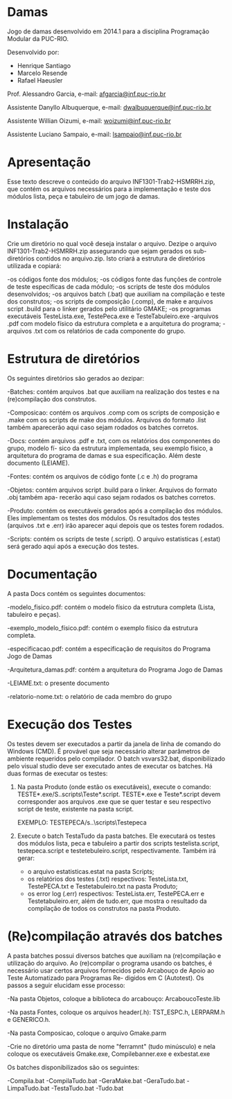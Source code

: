 ﻿Damas
=====

Jogo de damas desenvolvido em 2014.1 para a disciplina Programação Modular da PUC-RIO.

Desenvolvido por:

- Henrique Santiago
- Marcelo Resende
- Rafael Haeusler


Prof. Alessandro Garcia, e-mail: afgarcia@inf.puc-rio.br

Assistente Danyllo Albuquerque, e-mail: dwalbuquerque@inf.puc-rio.br

Assistente Willian Oizumi, e-mail: woizumi@inf.puc-rio.br

Assistente Luciano Sampaio, e-mail: lsampaio@inf.puc-rio.br


Apresentação
===============================================================================
Esse texto descreve o conteúdo do arquivo INF1301-Trab2-HSMRRH.zip, que contém 
os arquivos necessários para a implementação e teste dos módulos lista, peça e 
tabuleiro de um jogo de damas.



Instalação
===============================================================================
Crie um diretório no qual você deseja instalar o arquivo. Dezipe o arquivo 
INF1301-Trab2-HSMRRH.zip assegurando que sejam gerados os sub-diretórios contidos
no arquivo.zip. Isto criará a estrutura de diretórios utilizada e copiará:

-os códigos fonte dos módulos;
-os códigos fonte das funções de controle de teste específicas de cada módulo; 
-os scripts de teste dos módulos desenvolvidos;
-os arquivos batch (.bat) que auxiliam na compilação e teste dos construtos;
-os scripts de composição (.comp), de make e arquivos script .build para o linker
gerados pelo utilitário GMAKE;
-os programas executáveis TesteLista.exe, TestePeca.exe e TesteTabuleiro.exe
-arquivos .pdf com modelo físico da estrutura completa e a arquitetura do programa;
-arquivos .txt com os relatórios de cada componente do grupo.


Estrutura de diretórios
================================================================================
Os seguintes diretórios são gerados ao dezipar:

-Batches: contém arquivos .bat que auxiliam na realização dos testes e na (re)compilação
	  dos construtos.

-Composicao: contém os arquivos .comp com os scripts de composição e .make com os scripts
	     de make dos módulos. Arquivos do formato .list também aparecerão aqui caso
 	     sejam rodados os batches corretos.

-Docs: contém arquivos .pdf e .txt, com os relatórios dos componentes do grupo, modelo fí-
       sico da estrutura implementada, seu exemplo físico, a arquitetura do programa de
       damas e sua especificação. Além deste documento (LEIAME).

-Fontes: contém os arquivos de código fonte (.c e .h) do programa

-Objetos: contém arquivos script .build para o linker. Arquivos do formato .obj também apa-
          recerão aqui caso sejam rodados os batches corretos.

-Produto: contém os executáveis gerados após a compilação dos módulos. Eles implementam os
	  testes dos módulos. Os resultados dos testes (arquivos .txt e .err) irão aparecer
	  aqui depois que os testes forem rodados.

-Scripts: contém os scripts de teste (.script). O arquivo estatisticas (.estat) será gerado
    	  aqui após a execução dos testes.


Documentação
=================================================================================
A pasta Docs contém os seguintes documentos:

-modelo_fisico.pdf: contém o modelo físico da estrutura completa (Lista, tabuleiro e peças).

-exemplo_modelo_físico.pdf: contém o exemplo físico da estrutura completa.

-especificacao.pdf: contém a especificação de requisitos do Programa Jogo de Damas

-Arquitetura_damas.pdf: contém a arquitetura do Programa Jogo de Damas

-LEIAME.txt: o presente documento

-relatorio-nome.txt: o relatório de cada membro do grupo


Execução dos Testes
=================================================================================
Os testes devem ser executados a partir da janela de linha de comando do Windows (CMD).
É provável que seja necessário alterar parâmetros de ambiente requeridos pelo compilador.
O batch vsvars32.bat, disponibilizado pelo visual studio deve ser executado antes de executar
os batches.
Há duas formas de executar os testes:

1. Na pasta Produto (onde estão os executáveis), execute o comando:    TESTE*.exe/S..scripts\Teste*.script.
   TESTE*.exe e Teste*.script devem corresponder aos arquivos .exe que se quer testar e seu       respectivo script de teste, existente na pasta script.
   
   EXEMPLO: TESTEPECA/s..\scripts\Testepeca

2. Execute o batch TestaTudo da pasta batches. Ele executará os testes dos módulos lista, peca 
   e tabuleiro a partir dos scripts testelista.script, testepeca.script e testetebuleiro.script, 
   respectivamente. Também irá gerar:
   - o arquivo estatisticas.estat na pasta Scripts;
   - os relatórios dos testes (.txt) respectivos: TesteLista.txt, TestePECA.txt e Testetabuleiro.txt
     na pasta Produto;
   - os error log (.err) respectivos: TesteLista.err, TestePECA.err e Testetabuleiro.err, 
     além de tudo.err, que mostra o resultado da compilação de todos os construtos na pasta Produto.


(Re)compilação através dos batches
==================================================================================
A pasta batches possui diversos batches que auxiliam na (re)compilação e utilização
do arquivo. Ao (re)compilar o programa usando os batches, é necessário usar certos 
arquivos fornecidos pelo Arcabouço de Apoio ao Teste Automatizado para Programas Re-
digidos em C (Autotest). Os passos a seguir elucidam esse processo:

-Na pasta Objetos, coloque a biblioteca do arcabouço: ArcaboucoTeste.lib

-Na pasta Fontes, coloque os arquivos header(.h): TST_ESPC.h, LERPARM.h e GENERICO.h. 

-Na pasta Composicao, coloque o arquivo Gmake.parm

-Crie no diretório uma pasta de nome "ferramnt" (tudo minúsculo) e nela coloque os 
 executáveis Gmake.exe, Compilebanner.exe e exbestat.exe

Os batches disponibilizados são os seguintes:

-Compila.bat
-CompilaTudo.bat
-GeraMake.bat
-GeraTudo.bat
-LimpaTudo.bat
-TestaTudo.bat
-Tudo.bat
